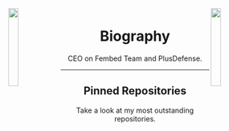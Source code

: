 <img align='left' src='http://pa1.narvii.com/6995/90e0ada08036dcf01e3f640bf6dde1d377d99757r1-200-200_00.gif' width='20%'>
<img align='right' src='http://pa1.narvii.com/6995/90e0ada08036dcf01e3f640bf6dde1d377d99757r1-200-200_00.gif' width='20%'>

<h1 align="center">Biography</h2>
<p align="center">CEO on Fembed Team and PlusDefense.</p>

____

<h2 align="center">Pinned Repositories</h2>
<p align="center">Take a look at my most outstanding repositories.</p>
